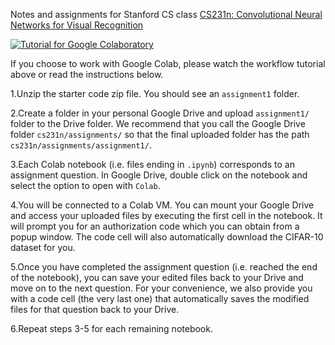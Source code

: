 
Notes and assignments for Stanford CS class [CS231n: Convolutional Neural Networks for Visual Recognition](http://vision.stanford.edu/teaching/cs231n/)

[![Tutorial for Google Colaboratory](http://img.youtube.com/vi/qvwYtun1uhQ/0.jpg)](http://www.youtube.com/watch?v=qvwYtun1uhQ )

If you choose to work with Google Colab, please watch the workflow tutorial above or read the instructions below.

1.Unzip the starter code zip file. You should see an `assignment1` folder.

2.Create a folder in your personal Google Drive and upload `assignment1/` folder to the Drive folder. We recommend that you call the Google Drive folder `cs231n/assignments/` so that the final uploaded folder has the path `cs231n/assignments/assignment1/`.

3.Each Colab notebook (i.e. files ending in `.ipynb`) corresponds to an assignment question. In Google Drive, double click on the notebook and select the option to open with `Colab`.

4.You will be connected to a Colab VM. You can mount your Google Drive and access your uploaded files by executing the first cell in the notebook. It will prompt you for an authorization code which you can obtain from a popup window. The code cell will also automatically download the CIFAR-10 dataset for you.

5.Once you have completed the assignment question (i.e. reached the end of the notebook), you can save your edited files back to your Drive and move on to the next question. For your convenience, we also provide you with a code cell (the very last one) that automatically saves the modified files for that question back to your Drive.

6.Repeat steps 3-5 for each remaining notebook.
